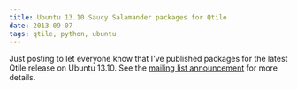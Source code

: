 ```yaml
---
title: Ubuntu 13.10 Saucy Salamander packages for Qtile
date: 2013-09-07
tags: qtile, python, ubuntu
---
```


Just posting to let everyone know that I've published packages for the latest
Qtile release on Ubuntu 13.10. See the [mailing list announcement][1] for more
details.

  [1]: https://groups.google.com/forum/#!topic/qtile-dev/UwO46FJe3T8
